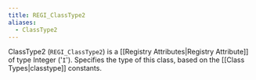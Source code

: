 ```yaml
---
title: REGI_ClassType2
aliases:
  - ClassType2
---
```


ClassType2 (`REGI_ClassType2`) is a [[Registry Attributes|Registry Attribute]] of type Integer ('`I`').
Specifies the type of this class, based on the [[Class Types|classtype]] constants.
